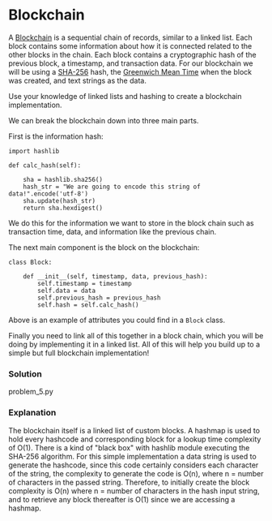# Blockchain

A [Blockchain](https://en.wikipedia.org/wiki/Blockchain) is a sequential chain of records, similar to a linked list. Each block contains some information about how it is connected related to the other blocks in the chain. Each block contains a cryptographic hash of the previous block, a timestamp, and transaction data. For our blockchain we will be using a [SHA-256](https://en.wikipedia.org/wiki/SHA-2) hash, the [Greenwich Mean Time](https://en.wikipedia.org/wiki/Greenwich_Mean_Time) when the block was created, and text strings as the data.

Use your knowledge of linked lists and hashing to create a blockchain implementation.

We can break the blockchain down into three main parts.

First is the information hash:

```
import hashlib

def calc_hash(self):

    sha = hashlib.sha256()
    hash_str = "We are going to encode this string of data!".encode('utf-8')
    sha.update(hash_str)
    return sha.hexdigest()

```
We do this for the information we want to store in the block chain such as transaction time, data, and information like the previous chain.

The next main component is the block on the blockchain:

```
class Block:

    def __init__(self, timestamp, data, previous_hash):
        self.timestamp = timestamp
        self.data = data
        self.previous_hash = previous_hash
        self.hash = self.calc_hash()

```
Above is an example of attributes you could find in a `Block` class.

Finally you need to link all of this together in a block chain, which you will be doing by implementing it in a linked list. All of this will help you build up to a simple but full blockchain implementation!

### Solution

problem_5.py

### Explanation

The blockchain itself is a linked list of custom blocks. A hashmap is used to hold every hashcode and corresponding block for a lookup time complexity of O(1). There is a kind of "black box" with hashlib module executing the SHA-256 algorithm. For this simple implementation a data string is used to generate the hashcode, since this code certainly considers each character of the string, the complexity to generate the code is O(n), where n = number of characters in the passed string. Therefore, to initially create the block complexity is O(n) where n = number of characters in the hash input string, and to retrieve any block thereafter is O(1) since we are accessing a hashmap.
